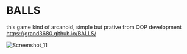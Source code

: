 # BALLS
this game kind of arcanoid, simple but prative from OOP development
https://grand3680.github.io/BALLS/

![Screenshot_11](https://github.com/grand3680/BALLS/assets/84720129/363ca532-22ed-44c9-afa3-532859f3d5ec)
